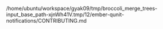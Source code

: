 /home/ubuntu/workspace/gyak09/tmp/broccoli_merge_trees-input_base_path-xjnWh41V.tmp/12/ember-qunit-notifications/CONTRIBUTING.md